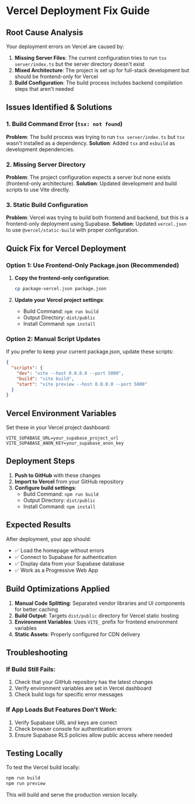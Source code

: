# Vercel Deployment Fix Guide

## Root Cause Analysis

Your deployment errors on Vercel are caused by:

1. **Missing Server Files**: The current configuration tries to run `tsx server/index.ts` but the server directory doesn't exist
2. **Mixed Architecture**: The project is set up for full-stack development but should be frontend-only for Vercel
3. **Build Configuration**: The build process includes backend compilation steps that aren't needed

## Issues Identified & Solutions

### 1. Build Command Error (`tsx: not found`)
**Problem**: The build process was trying to run `tsx server/index.ts` but `tsx` wasn't installed as a dependency.
**Solution**: Added `tsx` and `esbuild` as development dependencies.

### 2. Missing Server Directory
**Problem**: The project configuration expects a server but none exists (frontend-only architecture).
**Solution**: Updated development and build scripts to use Vite directly.

### 3. Static Build Configuration
**Problem**: Vercel was trying to build both frontend and backend, but this is a frontend-only deployment using Supabase.
**Solution**: Updated `vercel.json` to use `@vercel/static-build` with proper configuration.

## Quick Fix for Vercel Deployment

### Option 1: Use Frontend-Only Package.json (Recommended)

1. **Copy the frontend-only configuration**:
   ```bash
   cp package-vercel.json package.json
   ```

2. **Update your Vercel project settings**:
   - Build Command: `npm run build`
   - Output Directory: `dist/public`  
   - Install Command: `npm install`

### Option 2: Manual Script Updates

If you prefer to keep your current package.json, update these scripts:

```json
{
  "scripts": {
    "dev": "vite --host 0.0.0.0 --port 5000",
    "build": "vite build",
    "start": "vite preview --host 0.0.0.0 --port 5000"
  }
}
```

## Vercel Environment Variables

Set these in your Vercel project dashboard:

```
VITE_SUPABASE_URL=your_supabase_project_url
VITE_SUPABASE_ANON_KEY=your_supabase_anon_key
```

## Deployment Steps

1. **Push to GitHub** with these changes
2. **Import to Vercel** from your GitHub repository  
3. **Configure build settings**:
   - Build Command: `npm run build`
   - Output Directory: `dist/public`
   - Install Command: `npm install`

## Expected Results

After deployment, your app should:
- ✅ Load the homepage without errors
- ✅ Connect to Supabase for authentication
- ✅ Display data from your Supabase database
- ✅ Work as a Progressive Web App

## Build Optimizations Applied

1. **Manual Code Splitting**: Separated vendor libraries and UI components for better caching
2. **Build Output**: Targets `dist/public` directory for Vercel static hosting
3. **Environment Variables**: Uses `VITE_` prefix for frontend environment variables
4. **Static Assets**: Properly configured for CDN delivery

## Troubleshooting

### If Build Still Fails:
1. Check that your GitHub repository has the latest changes
2. Verify environment variables are set in Vercel dashboard
3. Check build logs for specific error messages

### If App Loads But Features Don't Work:
1. Verify Supabase URL and keys are correct
2. Check browser console for authentication errors
3. Ensure Supabase RLS policies allow public access where needed

## Testing Locally

To test the Vercel build locally:
```bash
npm run build
npm run preview
```

This will build and serve the production version locally.